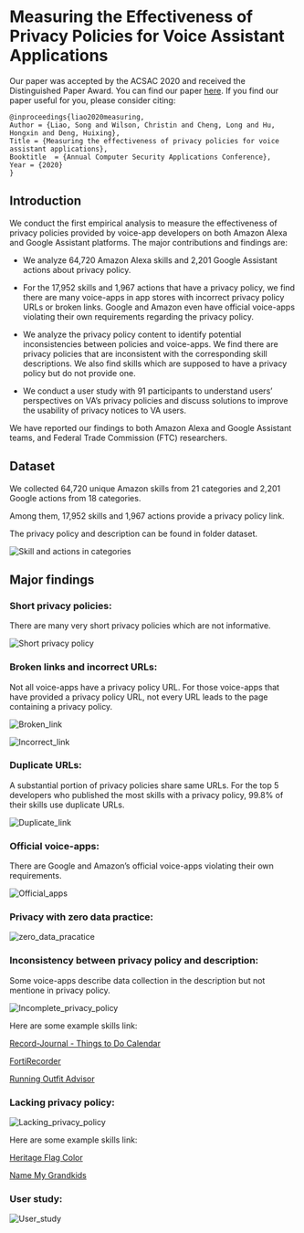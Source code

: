 # Measuring the Effectiveness of Privacy Policies for Voice Assistant Applications

Our paper was accepted by the ACSAC 2020 and received the Distinguished Paper Award. You can find our paper [here](https://dl.acm.org/doi/pdf/10.1145/3427228.3427250). If you find our paper useful for you, please consider citing:


    @inproceedings{liao2020measuring,
	Author = {Liao, Song and Wilson, Christin and Cheng, Long and Hu, Hongxin and Deng, Huixing},
	Title = {Measuring the effectiveness of privacy policies for voice assistant applications},
	Booktitle  = {Annual Computer Security Applications Conference},
	Year = {2020}
    }
    
    
## Introduction

We conduct the first empirical analysis to measure the effectiveness of privacy policies provided by voice-app developers on both Amazon Alexa and Google Assistant platforms. The major contributions and findings are:

* We analyze 64,720 Amazon Alexa skills and 2,201 Google Assistant actions about privacy policy. 

* For the 17,952 skills and 1,967 actions that have a privacy policy, we find there are many voice-apps in app stores with incorrect privacy policy URLs or broken links. Google and Amazon even have official voice-apps violating their own requirements regarding the privacy policy.

* We analyze the privacy policy content to identify potential inconsistencies between policies and voice-apps. We find there are privacy policies that are inconsistent with the corresponding skill descriptions. We also find skills which are supposed to have a privacy policy but do not provide one.

* We conduct a user study with 91 participants to understand users’ perspectives on VA’s privacy policies and discuss solutions to improve the usability of privacy notices to VA users.

We have reported our findings to both Amazon Alexa and Google Assistant teams, and Federal Trade Commission (FTC) researchers.



## Dataset

We collected 64,720 unique Amazon skills from 21 categories and 2,201 Google actions from 18 categories. 

Among them, 17,952 skills and 1,967 actions provide a privacy policy link. 

The privacy policy and description can be found in folder dataset.

![Skill and actions in categories](https://github.com/songer12345/VPAPrivacyPolicyAnalysis/blob/main/image2/numbers.png)



## Major findings

### Short privacy policies:

There are many very short privacy policies which are not informative.

![Short privacy policy](https://github.com/songer12345/VPAPrivacyPolicyAnalysis/blob/main/image2/short_policy.png)

### Broken links and incorrect URLs:

Not all voice-apps have a privacy policy URL. For those voice-apps that have provided a privacy policy URL, not every URL leads to the page containing a privacy policy.

![Broken_link](https://github.com/songer12345/VPAPrivacyPolicyAnalysis/blob/main/image2/broken_link.png)

![Incorrect_link](https://github.com/songer12345/VPAPrivacyPolicyAnalysis/blob/main/image2/promotionpage.png)

### Duplicate URLs:

A substantial portion of privacy policies share same URLs. For the top 5 developers who published the most skills with a privacy policy, 99.8% of their skills use duplicate URLs.

![Duplicate_link](https://github.com/songer12345/VPAPrivacyPolicyAnalysis/blob/main/image2/duplicate.png)

### Official voice-apps:

There are Google and Amazon’s official voice-apps violating their own requirements.

![Official_apps](https://github.com/songer12345/VPAPrivacyPolicyAnalysis/blob/main/image2/official.png)

### Privacy with zero data practice:

![zero_data_pracatice](https://github.com/songer12345/VPAPrivacyPolicyAnalysis/blob/main/image2/zero_data_practice.png)

### Inconsistency between privacy policy and description:

Some voice-apps describe data collection in the description but not mentione in privacy policy.

![Incomplete_privacy_policy](https://songer12345/VPAPrivacyPolicyAnalysis/blob/main/image2/incomplete.png)


Here are some example skills link:

[Record-Journal - Things to Do Calendar](https://www.amazon.com/Record-Journal-Things-to-Do-Calendar/dp/B07NC478M9/ref=sr_1_1?keywords=record+journal&qid=1582232641&s=digital-skills&sr=1-1)

[FortiRecorder](https://www.amazon.com/Fortinet-FortiRecorder/dp/B079P35CGQ/ref=sr_1_1?keywords=fortirecorder&qid=1582232693&s=digital-skills&sr=1-1)

[Running Outfit Advisor](https://www.amazon.com/CraftyC-Running-Outfit-Advisor/dp/B0735XW8LM/ref=sr_1_1?crid=24ZNWXDR4FZKZ&keywords=running+outfit+advisor&qid=1582232728&s=digital-skills&sprefix=Running+outfit+%2Calexa-skills%2C143&sr=1-1)

### Lacking privacy policy:

![Lacking_privacy_policy](https://github.com/songer12345/VPAPrivacyPolicyAnalysis/blob/main/image2/lack_policy.png)

Here are some example skills link:

[Heritage Flag Color](https://www.amazon.com/Thomas-Anderson-Heritage-Flag-Color/dp/B01MR9JBWU/ref=sr_1_1?keywords=heritage+flag+color&qid=1582233183&s=digital-skills&sr=1-1)

[Name My Grandkids](https://www.amazon.com/Cooper-Name-My-Grandkids/dp/B01EW3KUXC/ref=sr_1_1?keywords=name+my+grandkids&qid=1582233215&s=digital-skills&sr=1-1)

### User study:

![User_study](https://github.com/songer12345/VPAPrivacyPolicyAnalysis/blob/main/image2/user_study.png)



